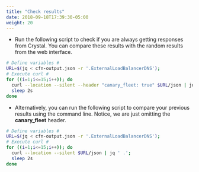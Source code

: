 ```yaml
---
title: "Check results"
date: 2018-09-18T17:39:30-05:00
weight: 20
---
```


* Run the following script to check if you are always getting responses from Crystal. You can compare these results with the random results from the web interface.

```bash
# Define variables #
URL=$(jq < cfn-output.json -r '.ExternalLoadBalancerDNS');
# Execute curl #
for ((i=1;i<=15;i++)); do
  curl --location --silent --header "canary_fleet: true" $URL/json | jq ' .';
  sleep 2s
done
```

* Alternatively, you can run the following script to compare your previous results using the command line. Notice, we are just omitting the **canary_fleet** header.

```bash
# Define variables #
URL=$(jq < cfn-output.json -r '.ExternalLoadBalancerDNS');
# Execute curl #
for ((i=1;i<=15;i++)); do
  curl --location --silent $URL/json | jq ' .';
  sleep 2s
done
```
